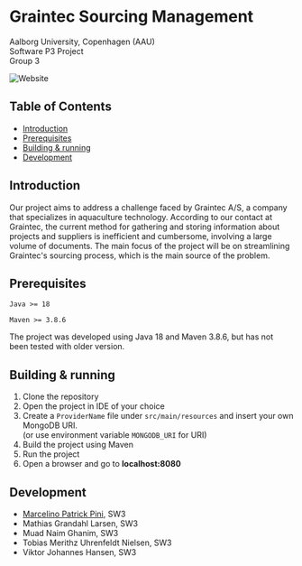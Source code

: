 # Graintec Sourcing Management
Aalborg University, Copenhagen (AAU)  
Software P3 Project   
Group 3

![Website](https://img.shields.io/website?down_message=offline&label=Graintec&up_message=online&url=https://graintec-sourcing-management.herokuapp.com/ProjectOverview)

## Table of Contents
- [Introduction](#introduction)
- [Prerequisites](#prerequisites)
- [Building & running](#building--running)
- [Development](#development)

## Introduction
Our project aims to address a challenge faced by Graintec A/S, a company that specializes in aquaculture technology. According to our contact at Graintec, the current method for gathering and storing information about projects and suppliers is inefficient and cumbersome, involving a large volume of documents. The main focus of the project will be on streamlining Graintec's sourcing process, which is the main source of the problem.

## Prerequisites
``Java >= 18``

``Maven >= 3.8.6``

The project was developed using Java 18 and Maven 3.8.6, but has not been tested with older version.

## Building & running
1. Clone the repository
2. Open the project in IDE of your choice
3. Create a ``ProviderName`` file under ``src/main/resources`` and insert your own MongoDB URI.   
   (or use environment variable ``MONGODB_URI`` for URI)
4. Build the project using Maven
5. Run the project
6. Open a browser and go to **localhost:8080**

## Development
- [Marcelino Patrick Pini](https://github.com/ITPini), SW3
- Mathias Grandahl Larsen, SW3
- Muad Naim Ghanim, SW3
- Tobias Merithz Uhrenfeldt Nielsen, SW3
- Viktor Johannes Hansen, SW3
